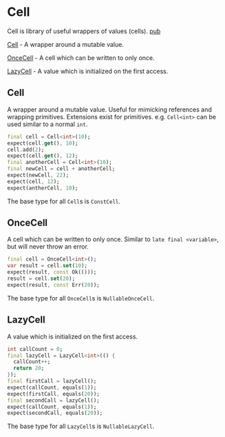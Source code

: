 # Cell

Cell is library of useful wrappers of values (cells). [pub]

[Cell](#cell) - A wrapper around a mutable value.

[OnceCell](#oncecell) - A cell which can be written to only once.

[LazyCell](#lazycell) - A value which is initialized on the first access.


## Cell
A wrapper around a mutable value. Useful for mimicking references and wrapping primitives. Extensions exist for 
primitives. e.g. `Cell<int>` can be used similar to a normal `int`.
```dart
final cell = Cell<int>(10);
expect(cell.get(), 10);
cell.add(2);
expect(cell.get(), 12);
final anotherCell = Cell<int>(10);
final newCell = cell + anotherCell;
expect(newCell, 22);
expect(cell, 12);
expect(antherCell, 10);
```
The base type for all `Cell`s is `ConstCell`.

## OnceCell
A cell which can be written to only once. Similar to `late final <variable>`, but will never throw an error.

```dart
final cell = OnceCell<int>();
var result = cell.set(10);
expect(result, const Ok(()));
result = cell.set(20);
expect(result, const Err(20));
```
The base type for all `OnceCell`s is `NullableOnceCell`.

## LazyCell
A value which is initialized on the first access.

```dart
int callCount = 0;
final lazyCell = LazyCell<int>(() {
  callCount++;
  return 20;
});
final firstCall = lazyCell();
expect(callCount, equals(1));
expect(firstCall, equals(20));
final secondCall = lazyCell();
expect(callCount, equals(1));
expect(secondCall, equals(20));
```
The base type for all `LazyCell`s is `NullableLazyCell`.

[pub]:https://pub.dev/documentation/rust_core/latest/cell/cell-library.html